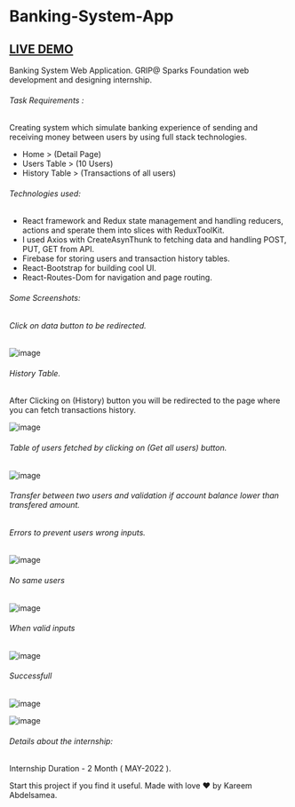 # Banking-System-App

## [LIVE DEMO](https://bank-system-app.web.app/Home)

Banking System Web Application. GRIP@ Sparks Foundation web development and designing internship.

###### Task Requirements : 

Creating system which simulate banking experience of sending and receiving money between users by using full stack technologies.

- Home > (Detail Page) 
- Users Table > (10 Users)
- History Table > (Transactions of all users)


###### Technologies used:

- React framework and Redux state management and handling reducers, actions and sperate them into slices with ReduxToolKit.
- I used Axios with CreateAsynThunk to fetching data and handling POST, PUT, GET  from API.
- Firebase for storing users and transaction history tables.
- React-Bootstrap for building cool UI.
- React-Routes-Dom for navigation and page routing.


###### Some Screenshots:

###### Click on data button to be redirected.

![image](https://user-images.githubusercontent.com/88718975/174402967-98c655c4-9a2d-4bd1-b59e-a0708019066d.png)


###### History Table.

After Clicking on (History) button you will be redirected to the page where you can fetch transactions history.

![image](https://user-images.githubusercontent.com/88718975/174402980-252ad3f4-8f18-4663-a908-e772f85882bd.png)


###### Table of users fetched by clicking on (Get all users) button.

![image](https://user-images.githubusercontent.com/88718975/174403206-6085a682-818a-4fc5-a15a-93aff9401202.png)


###### Transfer between two users and validation if account balance lower than transfered amount.



###### Errors to prevent users wrong inputs.

![image](https://user-images.githubusercontent.com/88718975/174403564-d9ba707d-7c1c-4b01-bdb6-38a1400b166c.png)



###### No same users 

![image](https://user-images.githubusercontent.com/88718975/174403629-7e3f3c02-e709-49d0-8c9c-2e06d0fa1a13.png)



###### When valid inputs 

![image](https://user-images.githubusercontent.com/88718975/174403723-b613cf5c-d957-4e55-ba6c-6e39f2bc8ab7.png)


###### Successfull 

![image](https://user-images.githubusercontent.com/88718975/174403809-0160a1ee-b2e7-40df-8d11-81d2086fe484.png)



![image](https://user-images.githubusercontent.com/88718975/174403986-ba070252-25c0-43c3-a866-28eb108eba16.png)




###### Details about the internship: 

Internship Duration - 2 Month ( MAY-2022 ).

Start this project if you find it useful. 
Made with love ❤ by Kareem Abdelsamea. 


